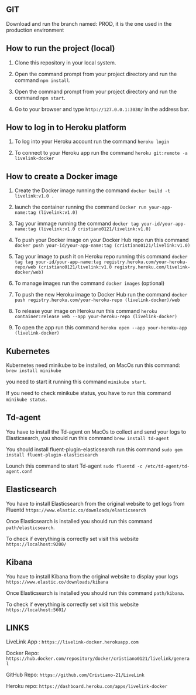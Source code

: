 ## GIT

Download and run the branch named: PROD, it is the one used in the production environment
## How to run the project (local)

1. Clone this repository in your local system.

2. Open the command prompt from your project directory and run the command `npm install`.

3. Open the command prompt from your project directory and run the command `npm start`.

4. Go to your browser and type `http://127.0.0.1:3030/` in the address bar.

## How to log in to Heroku platform

1. To log into your Heroku account run the command `heroku login`

2. To connect to your Heroku app run the command `heroku git:remote -a livelink-docker`

## How to create a Docker image

1. Create the Docker image running the command `docker build -t livelink:v1.0 .`

2. launch the container running the command `Docker run your-app-name:tag (livelink:v1.0)`

3. Tag your immage running the command `docker tag your-id/your-app-name:tag (livelink:v1.0 cristiano0121/livelink:v1.0)`

4. To push your Docker image on your Docker Hub repo run this command `docker push your-id/your-app-name:tag (cristiano0121/livelink:v1.0)`

5. Tag your image to push it on Heroku repo running this command `docker tag tag your-id/your-app-name:tag registry.heroku.com/your-heroku-repo/web (cristiano0121/livelink:v1.0 registry.heroku.com/livelink-docker/web)`

6. To manage images run the command `docker images` (optional)

7. To push the new Heroku image to Docker Hub run the command `docker push registry.heroku.com/your-heroku-repo (livelink-docker)/web`

8. To release your image on Heroku run this command `heroku container:release web --app your-heroku-repo (livelink-docker)`

9. To open the app run this command `heroku open --app your-heroku-app (livelink-docker)`

## Kubernetes

Kubernetes need minikube to be installed, on MacOs run this command: `brew install minikube` 

you need to start it running this command `minikube start`.

If you need to check minikube status, you have to run this command `minikube status`.

## Td-agent

You have to install the Td-agent on MacOs to collect and send your logs to Elasticsearch,
you should run this command `brew install td-agent`

You should install fluent-plugin-elasticsearch run this command `sudo gem install fluent-plugin-elasticsearch`

Lounch this command to start Td-agent `sudo fluentd -c /etc/td-agent/td-agent.conf`

## Elasticsearch

You have to install Elasticsearch from the original website to get logs from Fluentd `https://www.elastic.co/downloads/elasticsearch`

Once Elasticsearch is installed you should run this command `path/elasticsearch`.

To check if everything is correctly set visit this website `https://localhost:9200/`

## Kibana

You have to install Kibana from the original website to display your logs `https://www.elastic.co/downloads/kibana`

Once Elasticsearch is installed you should run this command `path/kibana`.

To check if everything is correctly set visit this website `https://localhost:5601/`

## LINKS

LiveLink App : `https://livelink-docker.herokuapp.com`

Docker Repo: `https://hub.docker.com/repository/docker/cristiano0121/livelink/general`

GitHub Repo: `https://github.com/Cristiano-21/LiveLink`

Heroku repo: `https://dashboard.heroku.com/apps/livelink-docker`
